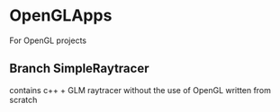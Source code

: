 # OpenGLApps
For OpenGL projects
## Branch SimpleRaytracer
contains c++ + GLM raytracer without the use of OpenGL written from scratch
